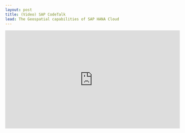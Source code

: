 ```yaml
---
layout: post
title: (Video) SAP CodeTalk
lead: The Geospatial capabilities of SAP HANA Cloud
---
```


<iframe width="560" height="315" src="https://www.youtube.com/embed/va_nj9uH8-I?si=3AGIZP1jOJjGkjqI" title="YouTube video player" frameborder="0" allow="accelerometer; autoplay; clipboard-write; encrypted-media; gyroscope; picture-in-picture; web-share" referrerpolicy="strict-origin-when-cross-origin" allowfullscreen></iframe>